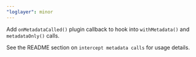 ```yaml
---
"loglayer": minor
---
```


Add `onMetadataCalled()` plugin callback to hook into `withMetadata()` and `metadataOnly()` calls.

See the README section on `intercept metadata calls` for usage details.
